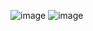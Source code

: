![image](https://github.com/ecekaya1/THE-DIARY/assets/115822012/c7c368d0-0aaa-43b1-875c-81b727f403d0)
![image](https://github.com/ecekaya1/THE-DIARY/assets/115822012/cafc6da1-e3d8-44e2-a081-fb88f3f0a856)
